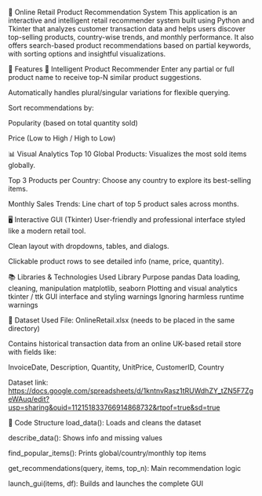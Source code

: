 🛒 Online Retail Product Recommendation System
This application is an interactive and intelligent retail recommender system built using Python and Tkinter that analyzes customer transaction data and helps users discover top-selling products, country-wise trends, and monthly performance. It also offers search-based product recommendations based on partial keywords, with sorting options and insightful visualizations.

📌 Features
🧠 Intelligent Product Recommender
Enter any partial or full product name to receive top-N similar product suggestions.

Automatically handles plural/singular variations for flexible querying.

Sort recommendations by:

Popularity (based on total quantity sold)

Price (Low to High / High to Low)

📊 Visual Analytics
Top 10 Global Products: Visualizes the most sold items globally.

Top 3 Products per Country: Choose any country to explore its best-selling items.

Monthly Sales Trends: Line chart of top 5 product sales across months.

🖥️ Interactive GUI (Tkinter)
User-friendly and professional interface styled like a modern retail tool.

Clean layout with dropdowns, tables, and dialogs.

Clickable product rows to see detailed info (name, price, quantity).

📚 Libraries & Technologies Used
Library	Purpose
pandas	Data loading, cleaning, manipulation
matplotlib, seaborn	Plotting and visual analytics
tkinter / ttk	GUI interface and styling
warnings	Ignoring harmless runtime warnings

📂 Dataset Used
File: OnlineRetail.xlsx (needs to be placed in the same directory)

Contains historical transaction data from an online UK-based retail store with fields like:

InvoiceDate, Description, Quantity, UnitPrice, CustomerID, Country

Dataset link: https://docs.google.com/spreadsheets/d/1kntnvRasz1tRUWdhZY_tZN5F7ZgeWAuq/edit?usp=sharing&ouid=112151833766914868732&rtpof=true&sd=true

🧩 Code Structure
load_data(): Loads and cleans the dataset

describe_data(): Shows info and missing values

find_popular_items(): Prints global/country/monthly top items

get_recommendations(query, items, top_n): Main recommendation logic

launch_gui(items, df): Builds and launches the complete GUI

